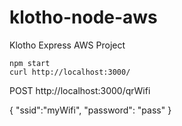 # klotho-node-aws
Klotho Express AWS Project

```
npm start
curl http://localhost:3000/
```


POST http://localhost:3000/qrWifi

{
    "ssid":"myWifi",
    "password": "pass"
}

```
